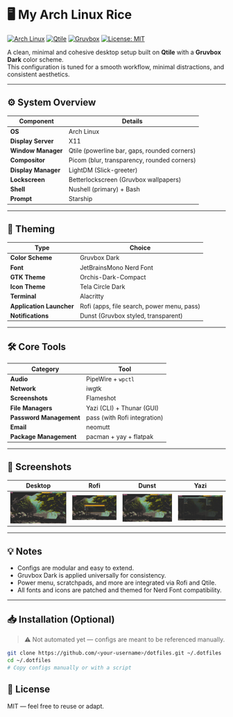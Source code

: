 # 🖥️ My Arch Linux Rice

[![Arch Linux](https://img.shields.io/badge/OS-Arch%20Linux-%231793d1?logo=arch-linux&logoColor=white)](https://archlinux.org)
[![Qtile](https://img.shields.io/badge/WM-Qtile-%234477AA?logo=qtile&logoColor=white)](https://qtile.org)
[![Gruvbox](https://img.shields.io/badge/Theme-Gruvbox%20Dark-%23b57614)](https://github.com/morhetz/gruvbox)
[![License: MIT](https://img.shields.io/badge/License-MIT-green.svg)](LICENSE)


A clean, minimal and cohesive desktop setup built on **Qtile** with a **Gruvbox Dark** color scheme.  
This configuration is tuned for a smooth workflow, minimal distractions, and consistent aesthetics.

---

## ⚙️ System Overview

| Component            | Details                          |
|-----------------------|--------------------------------|
| **OS**               | Arch Linux                       |
| **Display Server**   | X11                              |
| **Window Manager**   | Qtile (powerline bar, gaps, rounded corners) |
| **Compositor**       | Picom (blur, transparency, rounded corners) |
| **Display Manager**  | LightDM (Slick-greeter)           |
| **Lockscreen**        | Betterlockscreen (Gruvbox wallpapers) |
| **Shell**             | Nushell (primary) + Bash         |
| **Prompt**             | Starship                         |

---

## 🎨 Theming

| Type           | Choice                     |
|----------------|------------------------------|
| **Color Scheme** | Gruvbox Dark                |
| **Font**           | JetBrainsMono Nerd Font       |
| **GTK Theme**      | Orchis-Dark-Compact            |
| **Icon Theme**     | Tela Circle Dark               |
| **Terminal**       | Alacritty                      |
| **Application Launcher** | Rofi (apps, file search, power menu, pass) |
| **Notifications**  | Dunst (Gruvbox styled, transparent) |

---

## 🛠 Core Tools

| Category            | Tool                        |
|----------------------|----------------------------|
| **Audio**            | PipeWire + `wpctl`          |
| **Network**           | iwgtk                       |
| **Screenshots**       | Flameshot                   |
| **File Managers**      | Yazi (CLI) + Thunar (GUI)     |
| **Password Management** | pass (with Rofi integration) |
| **Email** | neomutt |
| **Package Management** | pacman + yay + flatpak |

---

## 📸 Screenshots

| Desktop | Rofi | Dunst | Yazi |
|---------|------|-------|------|
| ![](Pictures/Screenshots/desktop.png) | ![](Pictures/Screenshots/rofi.png) | ![](Pictures/Screenshots/dunst.png) | ![](Pictures/Screenshots/yazi.png) |

---

## 💡 Notes

- Configs are modular and easy to extend.
- Gruvbox Dark is applied universally for consistency.
- Power menu, scratchpads, and more are integrated via Rofi and Qtile.
- All fonts and icons are patched and themed for Nerd Font compatibility.

---

## 📥 Installation (Optional)

> ⚠️ Not automated yet — configs are meant to be referenced manually.

```bash
git clone https://github.com/<your-username>/dotfiles.git ~/.dotfiles
cd ~/.dotfiles
# Copy configs manually or with a script
```

## 📝 License
MIT — feel free to reuse or adapt.
